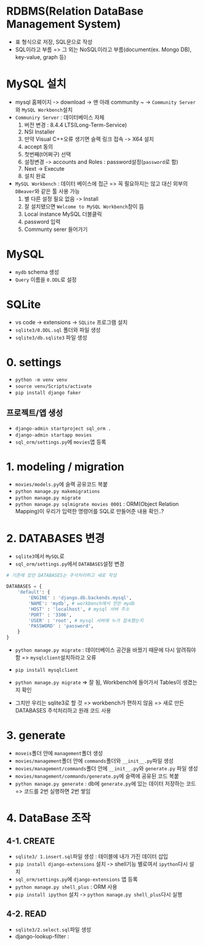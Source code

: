# RDBMS(Relation DataBase Management System)
- 표 형식으로 저장, SQL문으로 작성
- SQL이라고 부름 => 그 외는 NoSQL이라고 부름(document(ex. Mongo DB), key-value, graph 등)

# MySQL 설치
- mysql 홈페이지 -> download -> 맨 아래 community ~ -> `Community Server`와 `MySQL Workbench`설치
- `Communiry Server` : 데이터베이스 자체
    1. 버전 변경 : 8.4.4 LTS(Long-Term-Service)
    2. NSI Installer
    3. 만약 Visual C++오류 생기면 슬랙 링크 접속 -> X64 설치
    4. accept 동의
    5. 첫번째(t어쩌구) 선택
    6. 설정변경 -> accounts and Roles : password설정(`password`로 함)
    7. Next -> Execute
    8. 설치 완료
- `MySQL Workbench` : 데이터 베이스에 접근 => 꼭 필요하지는 않고 대신 외부의 `DBeaver`와 같은 툴 사용 가능
    1. 별 다른 설정 필요 없음 -> Install
    2. 잘 설치됐으면 `Welcome to MySQL Workbench`창이 뜸
    3. Local instance MySQL 더블클릭
    4. password 입력
    5. Communty serer 들어가기

# MySQL
- `mydb` schema 생성
- `Query` 이름을 `0.DDL`로 설정

# SQLite
- vs code -> extensions -> `SQLite` 프로그램 설치
- `sqlite3/0.DDL.sql` 폴더와 파일 생성
- `sqlite3/db.sqlite3` 파일 생성


# 0. settings
- `python -m venv venv`
- `source venv/Scripts/activate`
- `pip install django faker`


## 프로젝트/앱 생성
- `django-admin startproject sql_orm .`
- `django-admin startapp movies`
- `sql_orm/settings.py`에 `movies`앱 등록

# 1. modeling / migration
- `movies/models.py`에 슬랙 공유코드 복붙
- `python manage.py makemigrations`
- `python manage.py migrate`
- `python manage.py sqlmigrate movies 0001` : ORM(Object Relation Mapping)이 우리가 입력한 명령어를 SQL로 만들어준 내용 확인..?

# 2. DATABASES 변경
- `sqlite3`에서 `MySQL`로
- `sql_orm/settings.py`에서 `DATABASES`설정 변경
```python
# 기존에 있던 DATABASES는 주석처리하고 새로 작성

DATABASES = {
    'default': {
        'ENGINE' : 'django.db.backends.mysql',
        'NAME': 'mydb', # workbench에서 만든 mydb
        'HOST' : 'localhost', # mysql 서버 주소
        'PORT' : '3306',
        'USER' : 'root', # mysql 서버에 누가 접속했는지
        'PASSWORD' : 'password',
    }
}
```

- `python manage.py migrate` : 데이터베이스 공간을 바꿨기 때문에 다시 알려줘야함 => `mysqlclient`설치하라고 오류
- `pip install mysqlclient`
- `python manage.py migrate` => 잘 됨, Workbench에 들어가서 Tables이 생겼는지 확인

- 그치만 우리는 sqlite3로 할 것 => workbench가 편하지 않음 => 새로 만든 DATABASES 주석처리하고 원래 코드 사용

# 3. generate
- `moveis`폴더 안에 `management`폴더 생성
- `movies/management`폴더 안에 `commands`폴더와 `__init__.py`파일 생성
- `movies/management/commands`폴더 안에 `__init__.py`와 `generate.py` 파일 생성
- `movies/management/commands/generate.py`에 슬랙에 공유된 코드 복붙
- `python manage.py generate` : db에 `generate.py`에 있는 데이터 저장하는 코드 => 코드를 2번 실행하면 2번 쌓임


# 4. DataBase 조작
## 4-1. CREATE
- `sqlite3/ 1.insert.sql`파일 생성 : 테이블에 내가 가진 데이터 삽입
- `pip install django-extensions` 설치 -> shell기능 별로여서 `ipython`다시 설치
- `sql_orm/settings.py`에 `django-extensions` 앱 등록
- `python manage.py shell_plus` : ORM 사용
- `pip install ipython` 설치 -> `python manage.py shell_plus`다시 실행

## 4-2. READ
- `sqlite3/2.select.sql`파일 생성
- django-lookup-filter : 